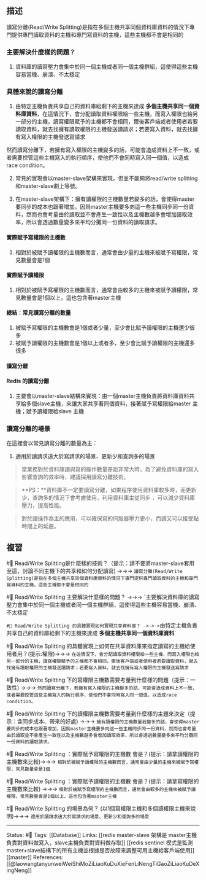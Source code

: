 ## 描述

讀寫分離(Read/Write Splitting)是指在多個主機共享同個資料庫資料的情況下專門提供專門讀取資料的主機和專門寫資料的主機，這些主機都不會是相同的

### 主要解決什麼樣的問題？
1. 資料庫的讀寫壓力會集中於同一個主機或者同一個主機群組，這使得這些主機容易當機、崩潰、不太穩定

### 具體來說的讀寫分離
1. 由特定主機負責共享自己的資料庫給剩下的主機來達成 **多個主機共享同一個資料庫資料**，在這情況下，會分配讀取資料權限給一些主機，而寫入權限也給另一部分的主機，讀寫權限賦予的主機都不會相同，爾後客戶端或者使用者若要讀取資料，就去找擁有讀取權限的主機發送讀請求；若要寫入資料，就去找擁有寫入權限的主機發送寫請求

然而讀寫分離下，若擁有寫入權限的主機變多的話，可能會造成資料上不一致，或者需要控管這些主機寫入的執行順序，使他們不會同時寫入同一個值，以造成race condition。

2. 常見的實現會以master-slave架構來實現，但並不能夠將read/write splitting和master-slave劃上等號。

3. 在master-slave架構下：擁有讀權限的主機數量若變多的話，會使得master要同步的成本也跟著增加，因爲master主機要多向這一些主機同步同一份資料，然而也會考量由於讀取並不會產生一致性以及主機數越多會增加讀取效率，所以會透過數量變多來平均分攤同一份資料的讀取請求。

#### 實際賦予寫權限的主機數
1. 相對於被賦予讀權限的主機數而言，通常會由少量的主機來被賦予寫權限，常見數量會是1個

#### 實際賦予讀權限
1. 相對於被賦予寫權限的主機數而言，通常會由較多的主機來被賦予讀權限，常見數量會是1個以上，這也包含著master主機

#### 總結：常見讀寫分離的數量
1. 被賦予寫權限的主機數會是1個或者少量，至少會比賦予讀權限的主機還少很多
2. 被賦予讀權限的主機數會是1個以上或者多，至少會比賦予讀權限的主機還多很多

#### 讀寫分離

#### Redis 的讀寫分離
1. 主要會以master-slave結構來實現：由一個master主機負責將資料庫資料共享給多個slave主機，來讓大家共享著同個資料，接著賦予寫權限給master 主機；賦予讀權限給slave 主機


### 讀寫分離的場景
在這裡會以常見讀寫分離的數量為主：
1. 適用於讀請求遠大於寫請求的場景、更新少和查詢多的場景

> 當業務對於資料庫讀與寫的操作數量差距非常大時，為了避免資料庫的寫入影響查詢的效率時，建議採用讀寫分離技術。

> **PS：**資料庫不一定要讀寫分離，如果程序使用資料庫較多時，而更新少，查詢多的情況下會考慮使用，利用資料庫主從同步 ，可以減少資料庫壓力，提高性能。

 >  對於讀操作為主的應用，可以確保寫的伺服器壓力更小，而讀又可以接受點時間上的延遲。  
  

## 複習
#🧠 Read/Write Splitting是什麼樣的技術？（提示：請不要將master-slave套用至這，討論不同主機下的共享和如何分配讀寫) ->->-> `讀寫分離(Read/Write Splitting)是指在多個主機共享同個資料庫資料的情況下專門提供專門讀取資料的主機和專門寫資料的主機，這些主機都不會是相同的`
<!--SR:!2022-07-04,15,249-->


#🧠 Read/Write Splitting 主要解決什麼樣的問題？ ->->-> `主要解決資料庫的讀寫壓力會集中於同一個主機或者同一個主機群組，這使得這些主機容易當機、崩潰、不太穩定
<!--SR:!2022-07-08,20,250-->
`
#🧠 Read/Write Splitting 的具體實現如何實現共享資料庫？ ->->-> `由特定主機負責共享自己的資料庫給剩下的主機來達成 **多個主機共享同一個資料庫資料**`
<!--SR:!2022-07-06,18,250-->

#🧠 Read/Write Splitting 的具體實現上如何在共享資料庫來指定讀寫的主機給使用者用？(提示:權限)->->-> `在這情況下，會分配讀取資料權限給一些主機，而寫入權限也給另一部分的主機，讀寫權限賦予的主機都不會相同，爾後客戶端或者使用者若要讀取資料，就去找擁有讀取權限的主機發送讀請求；若要寫入資料，就去找擁有寫入權限的主機發送寫請求`
<!--SR:!2022-07-01,15,230-->

#🧠 Read/Write Splitting 下的寫權限主機數需要考量到什麼樣的問題（提示：一致性) ->->-> `然而讀寫分離下，若擁有寫入權限的主機變多的話，可能會造成資料上不一致，或者需要控管這些主機寫入的執行順序，使他們不會同時寫入同一個值，以造成race condition。`
<!--SR:!2022-07-15,26,250-->

#🧠 Read/Write Splitting 下的讀權限主機數需要考量到什麼樣的主題來決定（提示：含同步成本、帶來的好處) ->->-> `擁有讀權限的主機數量若變多的話，會使得master要同步的成本也跟著增加，因爲master主機要多向這一些主機同步同一份資料，然而也會考量由於讀取並不會產生一致性以及主機數越多會增加讀取效率，所以會透過數量變多來平均分攤同一份資料的讀取請求。`
<!--SR:!2022-06-27,11,249-->


#🧠 Read/Write Splitting ：實際賦予寫權限的主機數 會是？(提示：請拿讀權限的主機數來比較)->->-> `相對於被賦予讀權限的主機數而言，通常會由少量的主機來被賦予寫權限，常見數量會是1個`
<!--SR:!2022-07-18,28,250-->

#🧠 Read/Write Splitting ：實際賦予讀權限的主機數 會是？(提示：請拿寫權限的主機數來比較) ->->-> `相對於被賦予寫權限的主機數而言，通常會由較多的主機來被賦予讀權限，常見數量會是1個以上，這也包含著master主機`
<!--SR:!2022-07-18,28,250-->


#🧠 Read/Write Splitting 的場景為何？ (以1個寫權限主機和多個讀權限主機來說明)->->-> `適用於讀請求遠大於寫請求的場景、更新少和查詢多的場景`
<!--SR:!2022-07-17,27,250-->

---
Status: #🌱 
Tags:
[[Database]]
Links:
[[redis master-slave 架構是 master主機負責對資料做寫入，slave主機負責對資料做存取]]
[[redis sentinel 模式是監測master+slave結構下的所有主機並根據是否故障來調整可用主機給客戶端使用]]
[[master]]
References:
[[@laowangtanyunweiWeiShiMoZiLiaoKuDuXieFenLiNengTiGaoZiLiaoKuDeXingNeng]]
